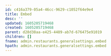 ```yaml
---
id: c416a379-05a4-46cc-9629-c1052f64e9e4
title: Embed
desc: ''
updated: 1605205719468
created: 1605205719468
parent: d28d38aa-e425-4489-ab7d-676475e91019
children: []
fname: admin.restaurants.generalsettings.embed
hpath: admin.restaurants.generalsettings.embed
---
```



